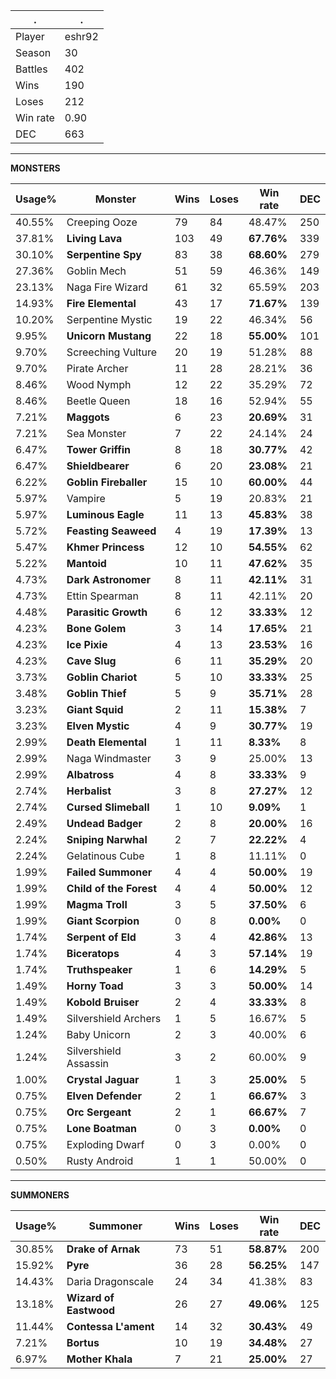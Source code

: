 .|.
|-|-
Player|eshr92
Season|30
Battles|402
Wins|190
Loses|212
Win rate|0.90
DEC|663

---
**MONSTERS**

Usage%|Monster|Wins|Loses|Win rate|DEC|
-|-|-|-|-|-|
40.55%|Creeping Ooze|79|84|48.47%|250|
37.81%|**Living Lava**|103|49|**67.76%**|339|
30.10%|**Serpentine Spy**|83|38|**68.60%**|279|
27.36%|Goblin Mech|51|59|46.36%|149|
23.13%|Naga Fire Wizard|61|32|65.59%|203|
14.93%|**Fire Elemental**|43|17|**71.67%**|139|
10.20%|Serpentine Mystic|19|22|46.34%|56|
9.95%|**Unicorn Mustang**|22|18|**55.00%**|101|
9.70%|Screeching Vulture|20|19|51.28%|88|
9.70%|Pirate Archer|11|28|28.21%|36|
8.46%|Wood Nymph|12|22|35.29%|72|
8.46%|Beetle Queen|18|16|52.94%|55|
7.21%|**Maggots**|6|23|**20.69%**|31|
7.21%|Sea Monster|7|22|24.14%|24|
6.47%|**Tower Griffin**|8|18|**30.77%**|42|
6.47%|**Shieldbearer**|6|20|**23.08%**|21|
6.22%|**Goblin Fireballer**|15|10|**60.00%**|44|
5.97%|Vampire|5|19|20.83%|21|
5.97%|**Luminous Eagle**|11|13|**45.83%**|38|
5.72%|**Feasting Seaweed**|4|19|**17.39%**|13|
5.47%|**Khmer Princess**|12|10|**54.55%**|62|
5.22%|**Mantoid**|10|11|**47.62%**|35|
4.73%|**Dark Astronomer**|8|11|**42.11%**|31|
4.73%|Ettin Spearman|8|11|42.11%|20|
4.48%|**Parasitic Growth**|6|12|**33.33%**|12|
4.23%|**Bone Golem**|3|14|**17.65%**|21|
4.23%|**Ice Pixie**|4|13|**23.53%**|16|
4.23%|**Cave Slug**|6|11|**35.29%**|20|
3.73%|**Goblin Chariot**|5|10|**33.33%**|25|
3.48%|**Goblin Thief**|5|9|**35.71%**|28|
3.23%|**Giant Squid**|2|11|**15.38%**|7|
3.23%|**Elven Mystic**|4|9|**30.77%**|19|
2.99%|**Death Elemental**|1|11|**8.33%**|8|
2.99%|Naga Windmaster|3|9|25.00%|13|
2.99%|**Albatross**|4|8|**33.33%**|9|
2.74%|**Herbalist**|3|8|**27.27%**|12|
2.74%|**Cursed Slimeball**|1|10|**9.09%**|1|
2.49%|**Undead Badger**|2|8|**20.00%**|16|
2.24%|**Sniping Narwhal**|2|7|**22.22%**|4|
2.24%|Gelatinous Cube|1|8|11.11%|0|
1.99%|**Failed Summoner**|4|4|**50.00%**|19|
1.99%|**Child of the Forest**|4|4|**50.00%**|12|
1.99%|**Magma Troll**|3|5|**37.50%**|6|
1.99%|**Giant Scorpion**|0|8|**0.00%**|0|
1.74%|**Serpent of Eld**|3|4|**42.86%**|13|
1.74%|**Biceratops**|4|3|**57.14%**|19|
1.74%|**Truthspeaker**|1|6|**14.29%**|5|
1.49%|**Horny Toad**|3|3|**50.00%**|14|
1.49%|**Kobold Bruiser**|2|4|**33.33%**|8|
1.49%|Silvershield Archers|1|5|16.67%|5|
1.24%|Baby Unicorn|2|3|40.00%|6|
1.24%|Silvershield Assassin|3|2|60.00%|9|
1.00%|**Crystal Jaguar**|1|3|**25.00%**|5|
0.75%|**Elven Defender**|2|1|**66.67%**|3|
0.75%|**Orc Sergeant**|2|1|**66.67%**|7|
0.75%|**Lone Boatman**|0|3|**0.00%**|0|
0.75%|Exploding Dwarf|0|3|0.00%|0|
0.50%|Rusty Android|1|1|50.00%|0|

---
**SUMMONERS**

Usage%|Summoner|Wins|Loses|Win rate|DEC|
-|-|-|-|-|-|
30.85%|**Drake of Arnak**|73|51|**58.87%**|200|
15.92%|**Pyre**|36|28|**56.25%**|147|
14.43%|Daria Dragonscale|24|34|41.38%|83|
13.18%|**Wizard of Eastwood**|26|27|**49.06%**|125|
11.44%|**Contessa L'ament**|14|32|**30.43%**|49|
7.21%|**Bortus**|10|19|**34.48%**|27|
6.97%|**Mother Khala**|7|21|**25.00%**|27|
